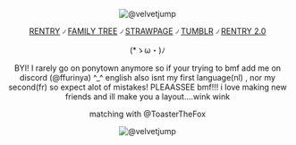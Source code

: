 <div align="center">


![@velvetjump](https://64.media.tumblr.com/3d4752d6cec4e55834951ad5fab4ef58/76800dbb33f62146-ab/s400x600/00f12ec689e99c7a589335fc78ca38ad98674247.gifv)

[RENTRY](https://rentry.co/GRIMCASPER-) ৴ [FAMILY TREE](https://rentry.co/HoHfamilytree) ৴ [STRAWPAGE](https://argentilover.straw.page) ৴ [TUMBLR](https://www.tumblr.com/ffurinya) ৴ [RENTRY 2.0](https://rentry.co/DEVIOUS-COOKIES)


 (*ゝω・)ﾉ

 BYI!
 I rarely go on ponytown anymore so if your trying to bmf add me on discord (@ffurinya) ^_^ english also isnt my first language(nl) , nor my second(fr) so expect alot of mistakes! PLEAASSEE bmf!!! i love making new friends and ill make you a layout....wink wink

matching with @ToasterTheFox


 ![@velvetjump](https://64.media.tumblr.com/f86c91d4e5bdbaea06e2c80031cfc803/0558998d6fd2e70d-0f/s250x400/f29ead3ab804c123ee60ed6a3335e32efa95aeba.gifv)
